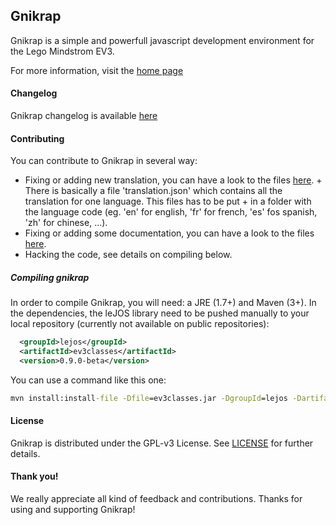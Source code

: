 Gnikrap 
-------

Gnikrap is a simple and powerfull javascript development environment for the Lego Mindstrom EV3.

For more information, visit the [home page](http://jbenech.github.io/gnikrap)


#### Changelog

Gnikrap changelog is available [here](gnikrap-core/src/main/scripts/history.txt)


#### Contributing

You can contribute to Gnikrap in several way:
* Fixing or adding new translation, you can have a look to the files [here](gnikrap-core/src/main/WEB-CONTENT/locales). +
  There is basically a file 'translation.json' which contains all the translation for one language. This files has to be put +
  in a folder with the language code (eg. 'en' for english, 'fr' for french, 'es' fos spanish, 'zh' for chinese, ...).
* Fixing or adding some documentation, you can have a look to the files [here](gnikrap-doc/src/main/asciidoc).
* Hacking the code, see details on compiling below.

##### Compiling gnikrap

In order to compile Gnikrap, you will need: a JRE (1.7+) and Maven (3+).
In the dependencies, the leJOS library need to be pushed manually to your local repository (currently not available on public repositories): 

```XML
  <groupId>lejos</groupId>
  <artifactId>ev3classes</artifactId>
  <version>0.9.0-beta</version>
```

You can use a command like this one:
```cmd
mvn install:install-file -Dfile=ev3classes.jar -DgroupId=lejos -DartifactId=ev3classes -Dversion=0.9.0-beta -Dpackaging=jar -Dsources=ev3classes-src.zip
```


#### License

Gnikrap is distributed under the GPL-v3 License. See [LICENSE](LICENSE) for further details.


#### Thank you!

We really appreciate all kind of feedback and contributions. Thanks for using and supporting Gnikrap!
